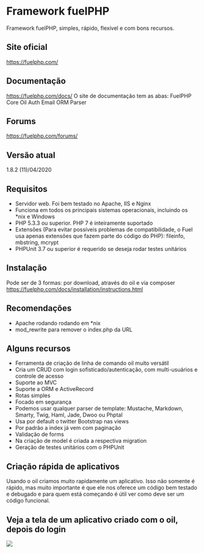 # Framework fuelPHP

Framework fuelPHP, simples, rápido, flexível e com bons recursos.

## Site oficial
https://fuelphp.com/

## Documentação
https://fuelphp.com/docs/
O site de documentação tem as abas: FuelPHP Core Oil Auth Email ORM Parser

## Forums
https://fuelphp.com/forums/

## Versão atual 
1.8.2 (11)/04/2020

## Requisitos
- Servidor web. Foi bem testado no Apache, IIS e Nginx
- Funciona em todos os principais sistemas operacionais, incluindo os *nix e Windows
- PHP 5.3.3 ou superior. PHP 7 é inteiramente suportado
- Extensões (Para evitar possíveis problemas de compatibilidade, o Fuel usa apenas extensões que fazem parte do código do PHP): fileinfo, mbstring, mcrypt
- PHPUnit 3.7 ou superior é requerido se deseja rodar testes unitários

## Instalação
Pode ser de 3 formas: por download, através do oil e via composer
https://fuelphp.com/docs/installation/instructions.html

## Recomendações
- Apache rodando rodando em *nix
- mod_rewrite para remover o index.php da URL

## Alguns recursos

- Ferramenta de criação de linha de comando oil muito versátil
- Cria um CRUD com login sofisticado/autenticação, com multi-usuários e controle de acesso
- Suporte ao MVC
- Suporte a ORM e ActiveRecord
- Rotas simples
- Focado em segurança
- Podemos usar qualquer parser de template: Mustache, Markdown, Smarty, Twig, Haml, Jade, Dwoo ou Phptal
- Usa por default o twitter Bootstrap nas views
- Por padrão a index já vem com paginação
- Validação de forms
- Na criação de model é criada a respectiva migration
- Geração de testes unitários com o PHPUnit

## Criação rápida de aplicativos
Usando o oil criamos muito rapidamente um aplicativo. Isso não somente é rápido, mas muito importante é que ele nos oferece um código bem testado e debugado e para quem está começando é útil ver como deve ser um código funcional.

## Veja a tela de um aplicativo criado com o oil, depois do login
![](https://github.com/fuelphp-br/fuelphp-apps/fueloriginal.png)
